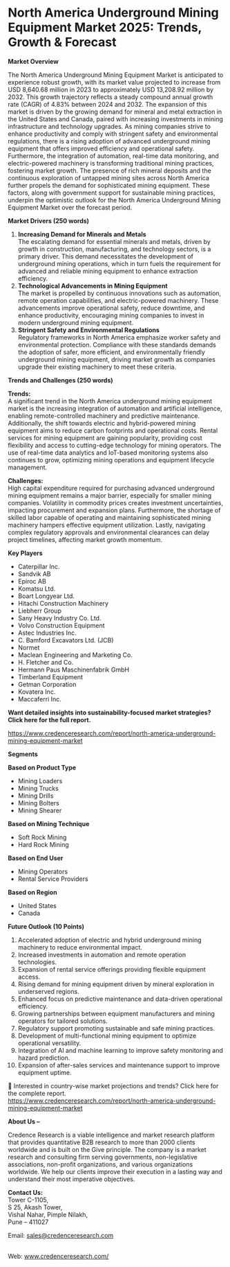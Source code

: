 # North America Underground Mining Equipment Market 2025: Trends, Growth & Forecast


<p><strong>Market Overview</strong></p>
<p>The North America Underground Mining Equipment Market is anticipated to experience robust growth, with its market value projected to increase from USD 8,640.68 million in 2023 to approximately USD 13,208.92 million by 2032. This growth trajectory reflects a steady compound annual growth rate (CAGR) of 4.83% between 2024 and 2032. The expansion of this market is driven by the growing demand for mineral and metal extraction in the United States and Canada, paired with increasing investments in mining infrastructure and technology upgrades. As mining companies strive to enhance productivity and comply with stringent safety and environmental regulations, there is a rising adoption of advanced underground mining equipment that offers improved efficiency and operational safety. Furthermore, the integration of automation, real-time data monitoring, and electric-powered machinery is transforming traditional mining practices, fostering market growth. The presence of rich mineral deposits and the continuous exploration of untapped mining sites across North America further propels the demand for sophisticated mining equipment. These factors, along with government support for sustainable mining practices, underpin the optimistic outlook for the North America Underground Mining Equipment Market over the forecast period.</p>
<p><strong>Market Drivers (250 words)</strong></p>
<ol>
<li><strong> Increasing Demand for Minerals and Metals</strong><br /> The escalating demand for essential minerals and metals, driven by growth in construction, manufacturing, and technology sectors, is a primary driver. This demand necessitates the development of underground mining operations, which in turn fuels the requirement for advanced and reliable mining equipment to enhance extraction efficiency.</li>
<li><strong> Technological Advancements in Mining Equipment</strong><br /> The market is propelled by continuous innovations such as automation, remote operation capabilities, and electric-powered machinery. These advancements improve operational safety, reduce downtime, and enhance productivity, encouraging mining companies to invest in modern underground mining equipment.</li>
<li><strong> Stringent Safety and Environmental Regulations</strong><br /> Regulatory frameworks in North America emphasize worker safety and environmental protection. Compliance with these standards demands the adoption of safer, more efficient, and environmentally friendly underground mining equipment, driving market growth as companies upgrade their existing machinery to meet these criteria.</li>
</ol>
<p><strong>Trends and Challenges (250 words)</strong></p>
<p><strong>Trends:</strong><br /> A significant trend in the North America underground mining equipment market is the increasing integration of automation and artificial intelligence, enabling remote-controlled machinery and predictive maintenance. Additionally, the shift towards electric and hybrid-powered mining equipment aims to reduce carbon footprints and operational costs. Rental services for mining equipment are gaining popularity, providing cost flexibility and access to cutting-edge technology for mining operators. The use of real-time data analytics and IoT-based monitoring systems also continues to grow, optimizing mining operations and equipment lifecycle management.</p>
<p><strong>Challenges:</strong><br /> High capital expenditure required for purchasing advanced underground mining equipment remains a major barrier, especially for smaller mining companies. Volatility in commodity prices creates investment uncertainties, impacting procurement and expansion plans. Furthermore, the shortage of skilled labor capable of operating and maintaining sophisticated mining machinery hampers effective equipment utilization. Lastly, navigating complex regulatory approvals and environmental clearances can delay project timelines, affecting market growth momentum.</p>
<p><strong>Key Players</strong></p>
<ul>
<li>Caterpillar Inc.</li>
<li>Sandvik AB</li>
<li>Epiroc AB</li>
<li>Komatsu Ltd.</li>
<li>Boart Longyear Ltd.</li>
<li>Hitachi Construction Machinery</li>
<li>Liebherr Group</li>
<li>Sany Heavy Industry Co. Ltd.</li>
<li>Volvo Construction Equipment</li>
<li>Astec Industries Inc.</li>
<li>C. Bamford Excavators Ltd. (JCB)</li>
<li>Normet</li>
<li>Maclean Engineering and Marketing Co.</li>
<li>H. Fletcher and Co.</li>
<li>Hermann Paus Maschinenfabrik GmbH</li>
<li>Timberland Equipment</li>
<li>Getman Corporation</li>
<li>Kovatera Inc.</li>
<li>Maccaferri Inc.</li>
</ul>
<p><strong>Want detailed insights into sustainability-focused market strategies? Click here for the full report.</strong></p>
<p><a href="https://www.credenceresearch.com/report/north-america-underground-mining-equipment-market">https://www.credenceresearch.com/report/north-america-underground-mining-equipment-market</a></p>
<p><strong>Segments</strong></p>
<p><strong>Based on Product Type</strong></p>
<ul>
<li>Mining Loaders</li>
<li>Mining Trucks</li>
<li>Mining Drills</li>
<li>Mining Bolters</li>
<li>Mining Shearer</li>
</ul>
<p><strong>Based on Mining Technique</strong></p>
<ul>
<li>Soft Rock Mining</li>
<li>Hard Rock Mining</li>
</ul>
<p><strong>Based on End User</strong></p>
<ul>
<li>Mining Operators</li>
<li>Rental Service Providers</li>
</ul>
<p><strong>Based on Region</strong></p>
<ul>
<li>United States</li>
<li>Canada</li>
</ul>
<p><strong>Future Outlook (10 Points)</strong></p>
<ol>
<li>Accelerated adoption of electric and hybrid underground mining machinery to reduce environmental impact.</li>
<li>Increased investments in automation and remote operation technologies.</li>
<li>Expansion of rental service offerings providing flexible equipment access.</li>
<li>Rising demand for mining equipment driven by mineral exploration in underserved regions.</li>
<li>Enhanced focus on predictive maintenance and data-driven operational efficiency.</li>
<li>Growing partnerships between equipment manufacturers and mining operators for tailored solutions.</li>
<li>Regulatory support promoting sustainable and safe mining practices.</li>
<li>Development of multi-functional mining equipment to optimize operational versatility.</li>
<li>Integration of AI and machine learning to improve safety monitoring and hazard prediction.</li>
<li>Expansion of after-sales services and maintenance support to improve equipment uptime.</li>
</ol>
<p>📌 Interested in country-wise market projections and trends? Click here for the complete report.<br /> <a href="https://www.credenceresearch.com/report/north-america-underground-mining-equipment-market">https://www.credenceresearch.com/report/north-america-underground-mining-equipment-market</a></p>
<p><strong>About Us &ndash;</strong></p>
<p>Credence Research is a viable intelligence and market research platform that provides quantitative B2B research to more than 2000 clients worldwide and is built on the Give principle. The company is a market research and consulting firm serving governments, non-legislative associations, non-profit organizations, and various organizations worldwide. We help our clients improve their execution in a lasting way and understand their most imperative objectives.</p>
<p><strong>Contact Us:</strong><br /> Tower C-1105,<br /> S 25, Akash Tower,<br /> Vishal Nahar, Pimple Nilakh,<br /> Pune &ndash; 411027</p>
<p>Email: <a href="mailto:sales@credenceresearch.com">sales@credenceresearch.com</a></p>
<p><br /> Web: <a href="http://www.credenceresearch.com/">www.credenceresearch.com/</a></p>
